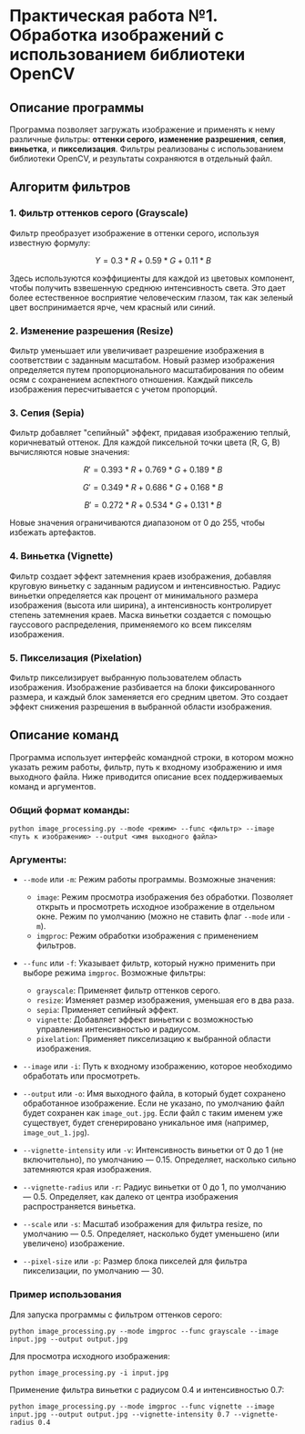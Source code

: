 # Практическая работа №1. Обработка изображений с использованием библиотеки OpenCV

## Описание программы

Программа позволяет загружать изображение и применять к нему различные фильтры: **оттенки серого**, **изменение разрешения**, **сепия**, **виньетка**, и **пикселизация**. Фильтры реализованы с использованием библиотеки OpenCV, и результаты сохраняются в отдельный файл.

## Алгоритм фильтров

### 1. **Фильтр оттенков серого (Grayscale)**

Фильтр преобразует изображение в оттенки серого, используя известную формулу:
```math
Y = 0.3 * R + 0.59 * G + 0.11 * B
```

Здесь используются коэффициенты для каждой из цветовых компонент, чтобы получить взвешенную среднюю интенсивность света. Это дает более естественное восприятие человеческим глазом, так как зеленый цвет воспринимается ярче, чем красный или синий.

### 2. **Изменение разрешения (Resize)**

Фильтр уменьшает или увеличивает разрешение изображения в соответствии с заданным масштабом. Новый размер изображения определяется путем пропорционального масштабирования по обеим осям с сохранением аспектного отношения. Каждый пиксель изображения пересчитывается с учетом пропорций.

### 3. **Сепия (Sepia)**

Фильтр добавляет "сепийный" эффект, придавая изображению теплый, коричневатый оттенок. Для каждой пиксельной точки цвета (R, G, B) вычисляются новые значения:
```math
R' = 0.393 * R + 0.769 * G + 0.189 * B
```
```math
G' = 0.349 * R + 0.686 * G + 0.168 * B
```
```math
B' = 0.272 * R + 0.534 * G + 0.131 * B
```
Новые значения ограничиваются диапазоном от 0 до 255, чтобы избежать артефактов.

### 4. **Виньетка (Vignette)**

Фильтр создает эффект затемнения краев изображения, добавляя круговую виньетку с заданным радиусом и интенсивностью. Радиус виньетки определяется как процент от минимального размера изображения (высота или ширина), а интенсивность контролирует степень затемнения краев. Маска виньетки создается с помощью гауссового распределения, применяемого ко всем пикселям изображения.

### 5. **Пикселизация (Pixelation)**

Фильтр пикселизирует выбранную пользователем область изображения. Изображение разбивается на блоки фиксированного размера, и каждый блок заменяется его средним цветом. Это создает эффект снижения разрешения в выбранной области изображения.

## Описание команд

Программа использует интерфейс командной строки, в котором можно указать режим работы, фильтр, путь к входному изображению и имя выходного файла. Ниже приводится описание всех поддерживаемых команд и аргументов.

### Общий формат команды:

```
python image_processing.py --mode <режим> --func <фильтр> --image <путь к изображению> --output <имя выходного файла>
```

### Аргументы:

- `--mode` или `-m`: Режим работы программы. Возможные значения:
  - `image`: Режим просмотра изображения без обработки. Позволяет открыть и просмотреть исходное изображение в отдельном окне. Режим по умолчанию (можно не ставить флаг `--mode` или `-m`).
  - `imgproc`: Режим обработки изображения с применением фильтров.

- `--func` или `-f`: Указывает фильтр, который нужно применить при выборе режима `imgproc`. Возможные фильтры:
  - `grayscale`: Применяет фильтр оттенков серого.
  - `resize`: Изменяет размер изображения, уменьшая его в два раза.
  - `sepia`: Применяет сепийный эффект.
  - `vignette`: Добавляет эффект виньетки с возможностью управления интенсивностью и радиусом.
  - `pixelation`: Применяет пикселизацию к выбранной области изображения.

- `--image` или `-i`: Путь к входному изображению, которое необходимо обработать или просмотреть.

- `--output` или `-o`: Имя выходного файла, в который будет сохранено обработанное изображение. Если не указано, по умолчанию файл будет сохранен как `image_out.jpg`. Если файл с таким именем уже существует, будет сгенерировано уникальное имя (например, `image_out_1.jpg`).

- `--vignette-intensity` или `-v`: Интенсивность виньетки от 0 до 1 (не включительно), по умолчанию — 0.15. Определяет, насколько сильно затемняются края изображения.
- `--vignette-radius` или `-r`: Радиус виньетки от 0 до 1, по умолчанию — 0.5. Определяет, как далеко от центра изображения распространяется виньетка.
- `--scale` или `-s`: Масштаб изображения для фильтра resize, по умолчанию — 0.5. Определяет, насколько будет уменьшено (или увеличено) изображение.
- `--pixel-size` или `-p`: Размер блока пикселей для фильтра пикселизации, по умолчанию — 30.

### Пример использования

Для запуска программы с фильтром оттенков серого:
```
python image_processing.py --mode imgproc --func grayscale --image input.jpg --output output.jpg
```

Для просмотра исходного изображения:
```
python image_processing.py -i input.jpg
```

Применение фильтра виньетки с радиусом 0.4 и интенсивностью 0.7:
```
python image_processing.py --mode imgproc --func vignette --image input.jpg --output output.jpg --vignette-intensity 0.7 --vignette-radius 0.4
```